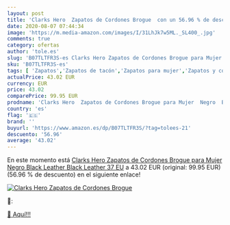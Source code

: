 ```yaml
---
layout: post
title: 'Clarks Hero  Zapatos de Cordones Brogue  con un 56.96 % de descuento'
date: 2020-08-07 07:44:34
image: 'https://m.media-amazon.com/images/I/31LhJk7w5ML._SL400_.jpg'
comments: true
category: ofertas
author: 'tole.es'
slug: 'B07TLTFR3S-es Clarks Hero Zapatos de Cordones Brogue para Mujer Negro...'
sku: 'B07TLTFR3S-es'
tags: [ 'Zapatos','Zapatos de tacón','Zapatos para mujer','Zapatos y complementos','zapatos', ]
actualPrice: 43.02 EUR
currency: EUR
price: 43.02
comparePrice: 99.95 EUR
prodname: 'Clarks Hero  Zapatos de Cordones Brogue para Mujer  Negro  Black Leather Black Leather   37 EU'
country: 'es'
flag: '🇪🇸'
brand: ''
buyurl: 'https://www.amazon.es/dp/B07TLTFR3S/?tag=tolees-21'
descuento: '56.96'
average: '43.02'
---
```


En este momento está [Clarks Hero  Zapatos de Cordones Brogue para Mujer  Negro  Black Leather Black Leather   37 EU](https://www.amazon.es/dp/B07TLTFR3S/?tag=tolees-21) a 43.02 EUR (original: 99.95 EUR) (56.96 %  de descuento) en el siguiente enlace!

[![Clarks Hero  Zapatos de Cordones Brogue ](https://m.media-amazon.com/images/I/31LhJk7w5ML._SL400_.jpg)](https://www.amazon.es/dp/B07TLTFR3S/?tag=tolees-21)

🔎:


[🛒 Aquí!!!](https://www.amazon.es/dp/B07TLTFR3S/?tag=tolees-21)
